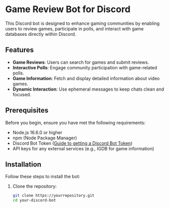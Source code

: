 # Game Review Bot for Discord

This Discord bot is designed to enhance gaming communities by enabling users to review games, participate in polls, and interact with game databases directly within Discord.

## Features

- **Game Reviews**: Users can search for games and submit reviews.
- **Interactive Polls**: Engage community participation with game-related polls.
- **Game Information**: Fetch and display detailed information about video games.
- **Dynamic Interaction**: Use ephemeral messages to keep chats clean and focused.

## Prerequisites

Before you begin, ensure you have met the following requirements:
- Node.js 16.6.0 or higher
- npm (Node Package Manager)
- Discord Bot Token ([Guide to getting a Discord Bot Token](https://discordjs.guide/preparations/setting-up-a-bot-application.html#creating-your-bot))
- API keys for any external services (e.g., IGDB for game information)

## Installation

Follow these steps to install the bot:

1. Clone the repository:
   ```bash
   git clone https://yourrepository.git
   cd your-discord-bot
